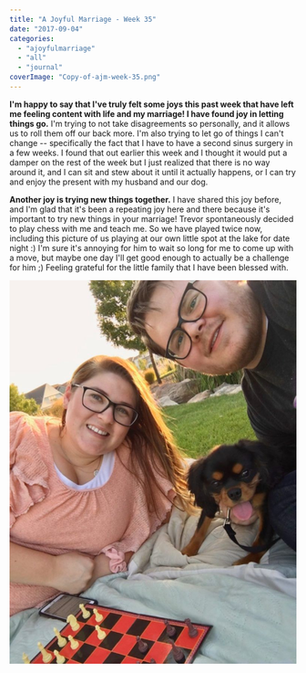 ```yaml
---
title: "A Joyful Marriage - Week 35"
date: "2017-09-04"
categories: 
  - "ajoyfulmarriage"
  - "all"
  - "journal"
coverImage: "Copy-of-ajm-week-35.png"
---
```


**I'm happy to say that I've truly felt some joys this past week that have left me feeling content with life and my marriage! I have found joy in letting things go.** I'm trying to not take disagreements so personally, and it allows us to roll them off our back more. I'm also trying to let go of things I can't change -- specifically the fact that I have to have a second sinus surgery in a few weeks. I found that out earlier this week and I thought it would put a damper on the rest of the week but I just realized that there is no way around it, and I can sit and stew about it until it actually happens, or I can try and enjoy the present with my husband and our dog.

**Another joy is trying new things together.** I have shared this joy before, and I'm glad that it's been a repeating joy here and there because it's important to try new things in your marriage! Trevor spontaneously decided to play chess with me and teach me. So we have played twice now, including this picture of us playing at our own little spot at the lake for date night :) I'm sure it's annoying for him to wait so long for me to come up with a move, but maybe one day I'll get good enough to actually be a challenge for him ;) Feeling grateful for the little family that I have been blessed with.

![a joyful marriage, finding joy, finding joy in marriage, living joyfully, be joyful, marriage advice, marriage help, king charles, cavalier king charles spaniel](/images/IMG_1260-768x1024.jpg)
